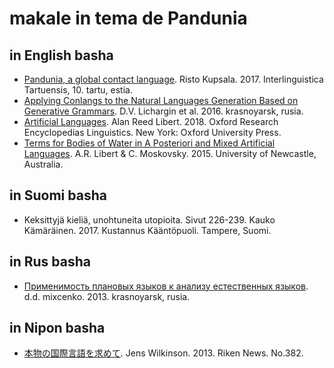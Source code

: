 # makale in tema de Pandunia

## in English basha

- [Pandunia, a global contact language](https://dea.digar.ee/cgi-bin/dea?a=d&d=JVinterlinguisticatrt201705.2.5.2.4). Risto Kupsala. 2017. Interlinguistica Tartuensis, 10. tartu, estia.
- [Applying Conlangs to the Natural Languages Generation Based on Generative Grammars](http://scjournal.ru/articles/issn_1997-2911_2016_12-3_35.pdf). D.V. Lichargin et al. 2016. krasnoyarsk, rusia.
- [Artificial Languages](https://oxfordre.com/linguistics/view/10.1093/acrefore/9780199384655.001.0001/acrefore-9780199384655-e-11). Alan Reed Libert. 2018. Oxford Research Encyclopedias Linguistics. New York: Oxford University Press.
- [Terms for Bodies of Water in A Posteriori and Mixed Artificial Languages](http://s3.amazonaws.com/academia.edu.documents/39789548/JUL2015fall_Libert___Moskovsky.pdf?AWSAccessKeyId=AKIAIWOWYYGZ2Y53UL3A&Expires=1498078623&Signature=uGDbvzaTsiPSh1hAozL5h53G%2B24%3D&response-content-disposition=inline%3B%20filename%3DTerms_for_Bodies_of_Water_in_A_Posterior.pdf). A.R. Libert & C. Moskovsky. 2015. University of Newcastle, Australia.

## in Suomi basha

- Keksittyjä kieliä, unohtuneita utopioita. Sivut 226-239. Kauko Kämäräinen. 2017. Kustannus Kääntöpuoli. Tampere, Suomi.

## in Rus basha

- [Применимость плановых языков к анализу естественных языков](http://elib.sfu-kras.ru/handle/2311/11853). d.d. mixcenko. 2013. krasnoyarsk, rusia.

## in Nipon basha

- [本物の国際言語を求めて](http://www.pandunia.info/makal/RikenNews_No382_2013.png). Jens Wilkinson. 2013. Riken News. No.382.

